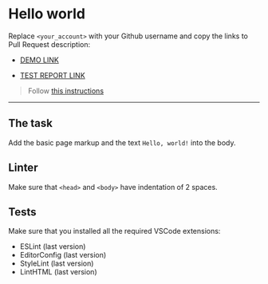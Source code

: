 # Hello world

Replace `<your_account>` with your Github username and copy the links to Pull Request description:
- [DEMO LINK](https://AlexKherson/github.io/layout_hello-world/)

- [TEST REPORT LINK](https://AlexKherson/github.io/layout_hello-world/report/html_report/)

> Follow [this instructions](https://github.com/AlexKherson/layout_task-guideline/#how-to-solve-the-layout-tasks-on-github)
___

## The task

Add the basic page markup and the text `Hello, world!` into the body.

## Linter

Make sure that `<head>` and `<body>` have indentation of 2 spaces.

## Tests

Make sure that you installed all the required VSCode extensions:

- ESLint (last version)
- EditorConfig (last version)
- StyleLint (last version)
- LintHTML (last version)
